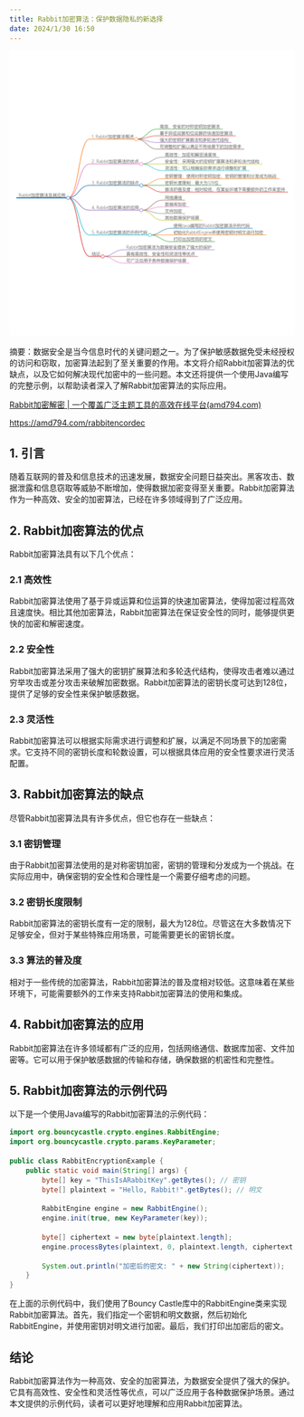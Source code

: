 ```yaml
---
title: Rabbit加密算法：保护数据隐私的新选择
date: 2024/1/30 16:50
---
```



<img src="/images/2024_01_29 14_38_34.png" alt="2024_01_29 14_38_34.png" title="2024_01_29 14_38_34.png"/>

摘要：数据安全是当今信息时代的关键问题之一。为了保护敏感数据免受未经授权的访问和窃取，加密算法起到了至关重要的作用。本文将介绍Rabbit加密算法的优缺点，以及它如何解决现代加密中的一些问题。本文还将提供一个使用Java编写的完整示例，以帮助读者深入了解Rabbit加密算法的实际应用。

[Rabbit加密解密 | 一个覆盖广泛主题工具的高效在线平台(amd794.com)](https://amd794.com/rabbitencordec)

https://amd794.com/rabbitencordec


## 1. 引言

随着互联网的普及和信息技术的迅速发展，数据安全问题日益突出。黑客攻击、数据泄露和信息窃取等威胁不断增加，使得数据加密变得至关重要。Rabbit加密算法作为一种高效、安全的加密算法，已经在许多领域得到了广泛应用。

## 2. Rabbit加密算法的优点

Rabbit加密算法具有以下几个优点：

### 2.1 高效性

Rabbit加密算法使用了基于异或运算和位运算的快速加密算法，使得加密过程高效且速度快。相比其他加密算法，Rabbit加密算法在保证安全性的同时，能够提供更快的加密和解密速度。

### 2.2 安全性

Rabbit加密算法采用了强大的密钥扩展算法和多轮迭代结构，使得攻击者难以通过穷举攻击或差分攻击来破解加密数据。Rabbit加密算法的密钥长度可达到128位，提供了足够的安全性来保护敏感数据。

### 2.3 灵活性

Rabbit加密算法可以根据实际需求进行调整和扩展，以满足不同场景下的加密需求。它支持不同的密钥长度和轮数设置，可以根据具体应用的安全性要求进行灵活配置。

## 3. Rabbit加密算法的缺点

尽管Rabbit加密算法具有许多优点，但它也存在一些缺点：

### 3.1 密钥管理

由于Rabbit加密算法使用的是对称密钥加密，密钥的管理和分发成为一个挑战。在实际应用中，确保密钥的安全性和合理性是一个需要仔细考虑的问题。

### 3.2 密钥长度限制

Rabbit加密算法的密钥长度有一定的限制，最大为128位。尽管这在大多数情况下足够安全，但对于某些特殊应用场景，可能需要更长的密钥长度。

### 3.3 算法的普及度

相对于一些传统的加密算法，Rabbit加密算法的普及度相对较低。这意味着在某些环境下，可能需要额外的工作来支持Rabbit加密算法的使用和集成。

## 4. Rabbit加密算法的应用

Rabbit加密算法在许多领域都有广泛的应用，包括网络通信、数据库加密、文件加密等。它可以用于保护敏感数据的传输和存储，确保数据的机密性和完整性。

## 5. Rabbit加密算法的示例代码

以下是一个使用Java编写的Rabbit加密算法的示例代码：

```java
import org.bouncycastle.crypto.engines.RabbitEngine;
import org.bouncycastle.crypto.params.KeyParameter;

public class RabbitEncryptionExample {
    public static void main(String[] args) {
        byte[] key = "ThisIsARabbitKey".getBytes(); // 密钥
        byte[] plaintext = "Hello, Rabbit!".getBytes(); // 明文

        RabbitEngine engine = new RabbitEngine();
        engine.init(true, new KeyParameter(key));

        byte[] ciphertext = new byte[plaintext.length];
        engine.processBytes(plaintext, 0, plaintext.length, ciphertext, 0);

        System.out.println("加密后的密文: " + new String(ciphertext));
    }
}
```

在上面的示例代码中，我们使用了Bouncy Castle库中的RabbitEngine类来实现Rabbit加密算法。首先，我们指定一个密钥和明文数据，然后初始化RabbitEngine，并使用密钥对明文进行加密。最后，我们打印出加密后的密文。

## 结论

Rabbit加密算法作为一种高效、安全的加密算法，为数据安全提供了强大的保护。它具有高效性、安全性和灵活性等优点，可以广泛应用于各种数据保护场景。通过本文提供的示例代码，读者可以更好地理解和应用Rabbit加密算法。
